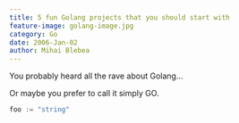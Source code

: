 ```yaml
---
title: 5 fun Golang projects that you should start with
feature-image: golang-image.jpg
category: Go
date: 2006-Jan-02
author: Mihai Blebea
---
```


You probably heard all the rave about Golang...

Or maybe you prefer to call it simply GO.

```go
foo := "string"
```